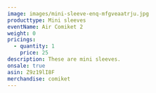 ```yaml
---
image: images/mini-sleeve-enq-mfgveaatrju.jpg
producttype: Mini sleeves
eventName: Air Comiket 2
weight: 0
pricings:
  - quantity: 1
    price: 25
description: These are mini sleeves.
onsale: true
asin: Z9z19lI8F
merchandise: comiket
---
```

